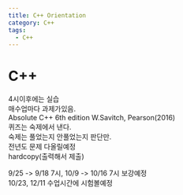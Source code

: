 ```yaml
---
title: C++ Orientation
category: C++
tags:
  - C++
---
```


# C++

4시이후에는 실습  
매수업마다 과제가있음.  
Absolute C++ 6th edition W.Savitch, Pearson(2016)  
퀴즈는 숙제에서 낸다.  
숙제는 풀었는지 안풀었는지 판단만.  
전년도 문제 다올릴예정  
hardcopy(출력해서 제출)

9/25 -> 9/18 7시, 10/9 -> 10/16 7시 보강예정  
10/23, 12/11 수업시간에 시험볼예정